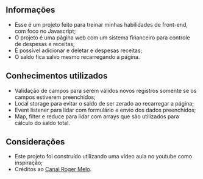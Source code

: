 ## Informações 

* Esse é um projeto feito para treinar minhas habilidades de front-end, com foco no Javascript;
* O projeto é uma página web com um sistema financeiro para controle de despesas e receitas;
* É possível adicionar e deletar e despesas receitas;
* O saldo fica salvo mesmo recarregando a página.

## Conhecimentos utilizados 

* Validação de campos para serem válidos novos registros somente se os campos estiverem preenchidos;
* Local storage para evitar o saldo de ser zerado ao recarregar a página;
* Event listener para lidar com formulário e envio dos dados preenchidos;
* Map, filter e reduce para lidar com arrays que são utilizados para cálculo do saldo total.

## Considerações

* Este projeto foi construído utilizando uma vídeo aula no youtube como inspiração;
* Créditos ao [Canal Roger Melo](https://www.youtube.com/c/RogerMelo).
